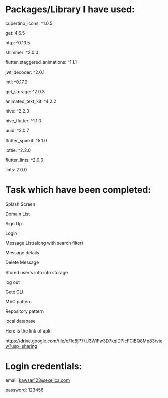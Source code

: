 
# Packages/Library I have used:

cupertino_icons: ^1.0.5

get: 4.6.5

http: ^0.13.5

shimmer: ^2.0.0

flutter_staggered_animations: ^1.1.1

jwt_decoder: ^2.0.1

intl: ^0.17.0

get_storage: ^2.0.3

animated_text_kit: ^4.2.2

hive: ^2.2.3

hive_flutter: ^1.1.0

uuid: ^3.0.7

flutter_spinkit: ^5.1.0

lottie: ^2.2.0

flutter_lints: ^2.0.0

lints: 2.0.0

# Task which have been completed:

Splash Screen

Domain List

Sign Up

Login

Message List(along with search filter)

Message details

Delete Message

Stored user's info into storage

log out

Getx CLI

MVC pattern

Repository pattern

local database

Here is the link of apk:

https://drive.google.com/file/d/1q8jP7tU3WiFw3D7kqlDPlcFCiBQ8Mp83/view?usp=sharing




# Login credentials:

email: kawsar123@exelica.com

password: 123456